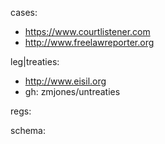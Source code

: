 cases:

- https://www.courtlistener.com
- http://www.freelawreporter.org

leg|treaties:

- http://www.eisil.org
- gh: zmjones/untreaties

regs:


schema: